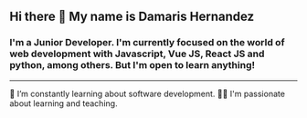 ## Hi there 👋 My name is Damaris Hernandez


### I'm a Junior Developer. I'm currently focused on the world of web development with Javascript, Vue JS, React JS and python, among others. But I'm open to learn anything!

***

🔭 I’m constantly learning about software development.
👩‍🏫 I'm passionate about learning and teaching.


